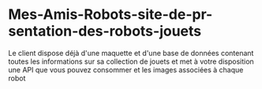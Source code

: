 # Mes-Amis-Robots-site-de-pr-sentation-des-robots-jouets
  Le client dispose déjà d'une maquette et d'une base de données contenant toutes les informations sur sa collection de jouets et met à votre disposition une API que vous pouvez consommer et les images associées à chaque robot
